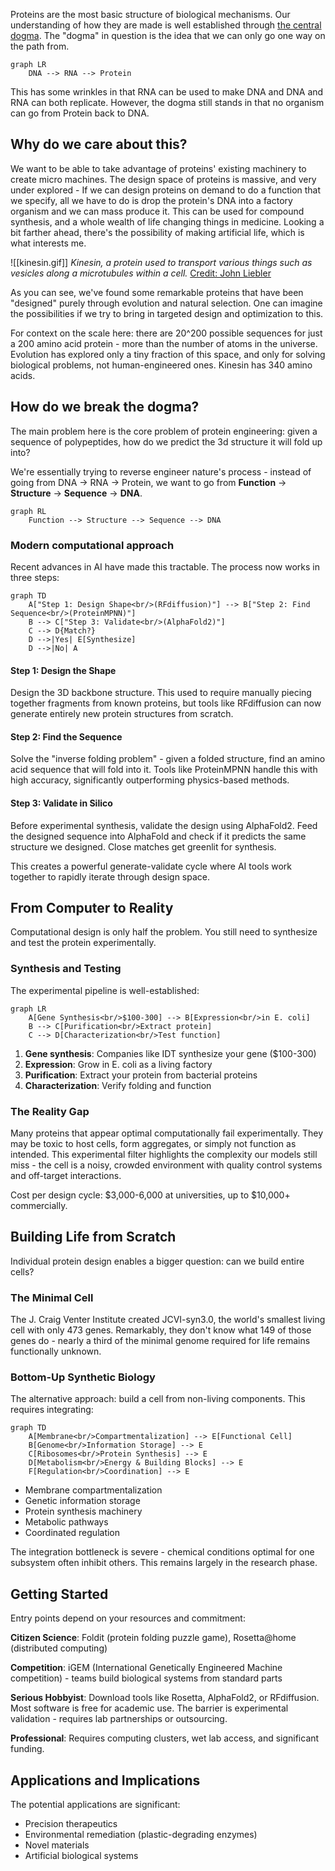 Proteins are the most basic structure of biological mechanisms. Our understanding of how they are made is well established through [the central dogma](https://en.wikipedia.org/wiki/Central_dogma_of_molecular_biology). The "dogma" in question is the idea that we can only go one way on the path from.
```mermaid
graph LR
	DNA --> RNA --> Protein
```
This has some wrinkles in that RNA can be used to make DNA and DNA and RNA can both replicate. However, the dogma still stands in that no organism can go from Protein back to DNA. 

## Why do we care about this? 
We want to be able to take advantage of proteins' existing machinery to create micro machines. The design space of proteins is massive, and very under explored - If we can design proteins on demand to do a function that we specify, all we have to do is drop the protein's DNA into a factory organism and we can mass produce it. This can be used for compound synthesis, and a whole wealth of life changing things in medicine. Looking a bit farther ahead, there's the possibility of making artificial life, which is what interests me.


![[kinesin.gif]]
*Kinesin, a protein used to transport various things such as vesicles along a microtubules within a cell.* [Credit: John Liebler](https://www.artofthecell.com/well-you-can-tell-by-the-way-i-use-my-walk/)

As you can see, we've found some remarkable proteins that have been "designed" purely through evolution and natural selection. One can imagine the possibilities if we try to bring in targeted design and optimization to this.

For context on the scale here: there are 20^200 possible sequences for just a 200 amino acid protein - more than the number of atoms in the universe. Evolution has explored only a tiny fraction of this space, and only for solving biological problems, not human-engineered ones. Kinesin has 340 amino acids.

## How do we break the dogma?
The main problem here is the core problem of protein engineering: given a sequence of polypeptides, how do we predict the 3d structure it will fold up into?

We're essentially trying to reverse engineer nature's process - instead of going from DNA → RNA → Protein, we want to go from **Function** → **Structure** → **Sequence** → **DNA**.

```mermaid
graph RL
	Function --> Structure --> Sequence --> DNA
```

### Modern computational approach
Recent advances in AI have made this tractable. The process now works in three steps:

```mermaid
graph TD
	A["Step 1: Design Shape<br/>(RFdiffusion)"] --> B["Step 2: Find Sequence<br/>(ProteinMPNN)"]
	B --> C["Step 3: Validate<br/>(AlphaFold2)"]
	C --> D{Match?}
	D -->|Yes| E[Synthesize]
	D -->|No| A
```

#### Step 1: Design the Shape
Design the 3D backbone structure. This used to require manually piecing together fragments from known proteins, but tools like RFdiffusion can now generate entirely new protein structures from scratch.

#### Step 2: Find the Sequence
Solve the "inverse folding problem" - given a folded structure, find an amino acid sequence that will fold into it. Tools like ProteinMPNN handle this with high accuracy, significantly outperforming physics-based methods.

#### Step 3: Validate in Silico
Before experimental synthesis, validate the design using AlphaFold2. Feed the designed sequence into AlphaFold and check if it predicts the same structure we designed. Close matches get greenlit for synthesis.

This creates a powerful generate-validate cycle where AI tools work together to rapidly iterate through design space.

## From Computer to Reality
Computational design is only half the problem. You still need to synthesize and test the protein experimentally.

### Synthesis and Testing
The experimental pipeline is well-established:

```mermaid
graph LR
	A[Gene Synthesis<br/>$100-300] --> B[Expression<br/>in E. coli]
	B --> C[Purification<br/>Extract protein]
	C --> D[Characterization<br/>Test function]
```

1. **Gene synthesis**: Companies like IDT synthesize your gene ($100-300)
2. **Expression**: Grow in E. coli as a living factory
3. **Purification**: Extract your protein from bacterial proteins
4. **Characterization**: Verify folding and function

### The Reality Gap
Many proteins that appear optimal computationally fail experimentally. They may be toxic to host cells, form aggregates, or simply not function as intended. This experimental filter highlights the complexity our models still miss - the cell is a noisy, crowded environment with quality control systems and off-target interactions.

Cost per design cycle: $3,000-6,000 at universities, up to $10,000+ commercially.

## Building Life from Scratch
Individual protein design enables a bigger question: can we build entire cells?

### The Minimal Cell
The J. Craig Venter Institute created JCVI-syn3.0, the world's smallest living cell with only 473 genes. Remarkably, they don't know what 149 of those genes do - nearly a third of the minimal genome required for life remains functionally unknown.

### Bottom-Up Synthetic Biology
The alternative approach: build a cell from non-living components. This requires integrating:

```mermaid
graph TD
	A[Membrane<br/>Compartmentalization] --> E[Functional Cell]
	B[Genome<br/>Information Storage] --> E
	C[Ribosomes<br/>Protein Synthesis] --> E
	D[Metabolism<br/>Energy & Building Blocks] --> E
	F[Regulation<br/>Coordination] --> E
```

- Membrane compartmentalization
- Genetic information storage
- Protein synthesis machinery
- Metabolic pathways
- Coordinated regulation

The integration bottleneck is severe - chemical conditions optimal for one subsystem often inhibit others. This remains largely in the research phase.

## Getting Started
Entry points depend on your resources and commitment:

**Citizen Science**: Foldit (protein folding puzzle game), Rosetta@home (distributed computing)

**Competition**: iGEM (International Genetically Engineered Machine competition) - teams build biological systems from standard parts

**Serious Hobbyist**: Download tools like Rosetta, AlphaFold2, or RFdiffusion. Most software is free for academic use. The barrier is experimental validation - requires lab partnerships or outsourcing.

**Professional**: Requires computing clusters, wet lab access, and significant funding.

## Applications and Implications
The potential applications are significant:
- Precision therapeutics
- Environmental remediation (plastic-degrading enzymes)
- Novel materials
- Artificial biological systems

